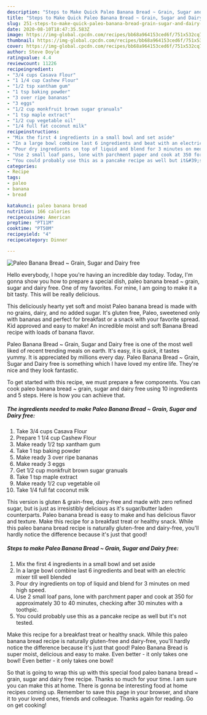 ```yaml
---
description: "Steps to Make Quick Paleo Banana Bread ~ Grain, Sugar and Dairy free"
title: "Steps to Make Quick Paleo Banana Bread ~ Grain, Sugar and Dairy free"
slug: 251-steps-to-make-quick-paleo-banana-bread-grain-sugar-and-dairy-free
date: 2020-08-10T18:47:35.583Z
image: https://img-global.cpcdn.com/recipes/bb68a964153ced6f/751x532cq70/paleo-banana-bread-grain-sugar-and-dairy-free-recipe-main-photo.jpg
thumbnail: https://img-global.cpcdn.com/recipes/bb68a964153ced6f/751x532cq70/paleo-banana-bread-grain-sugar-and-dairy-free-recipe-main-photo.jpg
cover: https://img-global.cpcdn.com/recipes/bb68a964153ced6f/751x532cq70/paleo-banana-bread-grain-sugar-and-dairy-free-recipe-main-photo.jpg
author: Steve Doyle
ratingvalue: 4.4
reviewcount: 11226
recipeingredient:
- "3/4 cups Casava Flour"
- "1 1/4 cup Cashew Flour"
- "1/2 tsp xantham gum"
- "1 tsp baking powder"
- "3 over ripe bananas"
- "3 eggs"
- "1/2 cup monkfruit brown sugar granuals"
- "1 tsp maple extract"
- "1/2 cup vegetable oil"
- "1/4 full fat coconut milk"
recipeinstructions:
- "Mix the first 4 ingredients in a small bowl and set aside"
- "In a large bowl combine last 6 ingredients and beat with an electric mixer till well blended"
- "Pour dry ingredients on top of liquid and blend for 3 minutes on med high speed."
- "Use 2 small loaf pans, lone with parchment paper and cook at 350 for approximately 30 to 40 minutes, checking after 30 minutes with a toothpic."
- "You could probably use this as a pancake recipe as well but it&#39;s not tested."
categories:
- Recipe
tags:
- paleo
- banana
- bread

katakunci: paleo banana bread 
nutrition: 166 calories
recipecuisine: American
preptime: "PT11M"
cooktime: "PT50M"
recipeyield: "4"
recipecategory: Dinner

---
```



![Paleo Banana Bread ~ Grain, Sugar and Dairy free](https://img-global.cpcdn.com/recipes/bb68a964153ced6f/751x532cq70/paleo-banana-bread-grain-sugar-and-dairy-free-recipe-main-photo.jpg)

Hello everybody, I hope you're having an incredible day today. Today, I'm gonna show you how to prepare a special dish, paleo banana bread ~ grain, sugar and dairy free. One of my favorites. For mine, I am going to make it a bit tasty. This will be really delicious.

This deliciously hearty yet soft and moist Paleo banana bread is made with no grains, dairy, and no added sugar. It&#39;s gluten free, Paleo, sweetened only with bananas and perfect for breakfast or a snack with your favorite spread. Kid approved and easy to make! An incredible moist and soft Banana Bread recipe with loads of banana flavor.

Paleo Banana Bread ~ Grain, Sugar and Dairy free is one of the most well liked of recent trending meals on earth. It's easy, it is quick, it tastes yummy. It is appreciated by millions every day. Paleo Banana Bread ~ Grain, Sugar and Dairy free is something which I have loved my entire life. They're nice and they look fantastic.


To get started with this recipe, we must prepare a few components. You can cook paleo banana bread ~ grain, sugar and dairy free using 10 ingredients and 5 steps. Here is how you can achieve that.

<!--inarticleads1-->

##### The ingredients needed to make Paleo Banana Bread ~ Grain, Sugar and Dairy free:

1. Take 3/4 cups Casava Flour
1. Prepare 1 1/4 cup Cashew Flour
1. Make ready 1/2 tsp xantham gum
1. Take 1 tsp baking powder
1. Make ready 3 over ripe bananas
1. Make ready 3 eggs
1. Get 1/2 cup monkfruit brown sugar granuals
1. Take 1 tsp maple extract
1. Make ready 1/2 cup vegetable oil
1. Take 1/4 full fat coconut milk


This version is gluten &amp; grain-free, dairy-free and made with zero refined sugar, but is just as irresistibly delicious as it&#39;s sugar/butter laden counterparts. Paleo banana bread is easy to make and has delicious flavor and texture. Make this recipe for a breakfast treat or healthy snack. While this paleo banana bread recipe is naturally gluten-free and dairy-free, you&#39;ll hardly notice the difference because it&#39;s just that good! 

<!--inarticleads2-->

##### Steps to make Paleo Banana Bread ~ Grain, Sugar and Dairy free:

1. Mix the first 4 ingredients in a small bowl and set aside
1. In a large bowl combine last 6 ingredients and beat with an electric mixer till well blended
1. Pour dry ingredients on top of liquid and blend for 3 minutes on med high speed.
1. Use 2 small loaf pans, lone with parchment paper and cook at 350 for approximately 30 to 40 minutes, checking after 30 minutes with a toothpic.
1. You could probably use this as a pancake recipe as well but it&#39;s not tested.


Make this recipe for a breakfast treat or healthy snack. While this paleo banana bread recipe is naturally gluten-free and dairy-free, you&#39;ll hardly notice the difference because it&#39;s just that good! Paleo Banana Bread is super moist, delicious and easy to make. Even better - it only takes one bowl! Even better - it only takes one bowl! 

So that is going to wrap this up with this special food paleo banana bread ~ grain, sugar and dairy free recipe. Thanks so much for your time. I am sure you can make this at home. There is gonna be interesting food at home recipes coming up. Remember to save this page in your browser, and share it to your loved ones, friends and colleague. Thanks again for reading. Go on get cooking!
